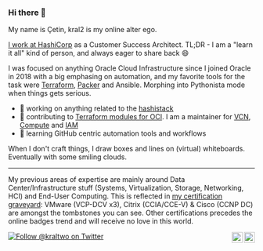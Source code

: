 ### Hi there 👋

My name is Çetin, kral2 is my online alter ego.

[I work at HashiCorp][LinkedIn] as a Customer Success Architect.
TL;DR - I am a "learn it all" kind of person, and always eager to share back :smile:

I was focused on anything Oracle Cloud Infrastructure since I joined Oracle in 2018 with a big emphasing on automation, and my favorite tools for the task were [Terraform], [Packer] and Ansible. Morphing into Pythonista mode when things gets serious.

- 🔭 working on anything related to the [hashistack]
- 🔭 contributing to [Terraform modules for OCI](https://registry.terraform.io/browse/modules?provider=oci). I am a maintainer for [VCN], [Compute] and [IAM]
- 🌱 learning GitHub centric automation tools and workflows

When I don't craft things, I draw boxes and lines on (virtual) whiteboards. Eventually with some smiling clouds.

---

My previous areas of expertise are mainly around Data Center/Infrastructure stuff (Systems, Virtualization, Storage, Networking, HCI) and End-User Computing. This is reflected in [my certification graveyard][Acclaim]: VMware (VCP-DCV x3), Citrix (CCIA/CCE-V) & Cisco (CCNP DC) are amongst the tombstones you can see. Other certifications precedes the online badges trend and will receive no love in this world.


<!--
**kral2/kral2** is a ✨ _special_ ✨ repository because its `README.md` (this file) appears on your GitHub profile.

Here are some ideas to get you started:

- 🔭 I’m currently working on ...
- 🌱 I’m currently learning ...
- 👯 I’m looking to collaborate on ...
- 🤔 I’m looking for help with ...
- 💬 Ask me about ...
- 📫 How to reach me: ...
- ⚡ Fun fact: ...
-->

[![Follow @kraltwo on Twitter](https://img.shields.io/twitter/follow/kraltwo?style=for-the-badge)](https://twitter.com/intent/follow?original_referer=https%3A%2F%2Fgithub.com%2Fkraltwo&screen_name=kraltwo)
[<img align="right" alt="cetinardal | Acclaim" width="22" src="https://cdn.jsdelivr.net/npm/simple-icons@4.16.0/icons/acclaim.svg" />][Acclaim]
[<img align="right" alt="cetinardal | LinkedIn" width="22" src="https://cdn.jsdelivr.net/npm/simple-icons@4.16.0/icons/linkedin.svg" />][LinkedIn]<br />

[linkedIn]: https://www.linkedin.com/in/cetinardal/
[Acclaim]: https://www.youracclaim.com/users/cetin-ardal/badges

[VCN]: https://github.com/oracle-terraform-modules/terraform-oci-vcn
[Compute]: https://github.com/oracle-terraform-modules/terraform-oci-compute-instance
[IAM]: https://github.com/oracle-terraform-modules/terraform-oci-iam

[hashistack]: https://www.hashicorp.com/cloud-operating-model
[Terraform]: https://www.terraform.io/
[Packer]: https://www.packer.io/
